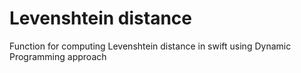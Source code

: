 # Levenshtein distance
Function for computing Levenshtein distance in swift
using Dynamic Programming approach
